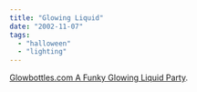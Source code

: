 ```yaml
---
title: "Glowing Liquid"
date: "2002-11-07"
tags: 
  - "halloween"
  - "lighting"
---
```


[Glowbottles.com A Funky Glowing Liquid Party](http://www.glowbottles.com/).
